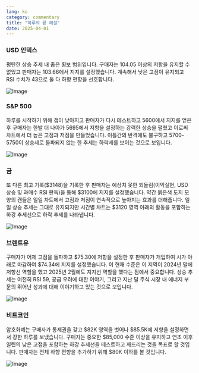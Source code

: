 ```yaml
---
lang: ko
category: commentary
title: "하루의 끝 해설"
date: 2025-04-01
---
```


### USD 인덱스

평탄한 상승 추세 내 좁은 횡보 범위입니다. 구매자는 104.05 이상의 저항을 유지할 수 없었고 판매자는 103.66에서 지지를 설정했습니다. 계속해서 낮은 고점이 유지되고 RSI 수치가 43으로 둘 다 하향 편향을 선호합니다. 

![Image](https://markleighedu.github.io/img/Apr-2025/01-Apr-2025/usdindex.jpg)

### S&P 500

하루를 시작하기 위해 갭이 낮아지고 판매자가 다시 테스트하고 5600에서 지지를 얻은 후 구매자는 한발 더 나아가 5695에서 저항을 설정하는 강력한 상승을 펼쳤고 이로써 차트에서 더 높은 고점과 저점을 만들었습니다. 이틀간의 반격에도 불구하고 5700-5750이 상승세로 돌파되지 않는 한 추세는 하락세를 보이는 것으로 보입니다. 

![Image](https://markleighedu.github.io/img/Apr-2025/01-Apr-2025/sp500.jpg)

### 금

또 다른 최고 기록($3148)을 기록한 후 판매자는 예상치 못한 되돌림(이익실현, USD 상승 및 과매수 RSI 판독)을 통해 $3100에 지지를 설정했습니다. 약간 붉은색 도지 모양의 캔들은 일일 차트에서 고점과 저점이 연속적으로 높아지는 효과를 더해줍니다. 일일 상승 추세는 그대로 유지되지만 시간별 차트는 $3120 영역 아래의 활동을 포함하는 하강 추세선으로 하락 추세를 나타냅니다.

![Image](https://markleighedu.github.io/img/Apr-2025/01-Apr-2025/gold.jpg)

### 브렌트유

구매자가 어제 고점을 돌파하고 $75.30에 저항을 설정한 후 판매자가 개입하여 시가 아래로 마감하여 $74.34에 지지를 설정했습니다. 이 현재 수준은 이 지역이 2024년 말에 저항선 역할을 했고 2025년 2월에도 지지선 역할을 했다는 점에서 중요합니다. 상승 추세는 여전히 RSI 59, 공급 우려에 대한 이야기, 그리고 지난 달 주식 시장 내 에너지 부문의 뛰어난 성과에 대해 이야기하고 있는 것으로 보입니다. 

![Image](https://markleighedu.github.io/img/Apr-2025/01-Apr-2025/brentoil.jpg)

### 비트코인

암호화폐는 구매자가 통제권을 갖고 $82K 영역을 벗어나 $85.5K에 저항을 설정하면서 강한 하루를 보냈습니다. 구매자는 중요한 $85,000 수준 이상을 유지하고 연초 이후 일련의 낮은 고점을 포함하는 하강 추세선을 테스트하고 깨뜨리는 것을 목표로 할 것입니다. 판매자는 전체 하향 편향을 추가하기 위해 $80K 이하를 볼 것입니다.

![Image](https://markleighedu.github.io/img/Apr-2025/01-Apr-2025/bitcoin.jpg)

